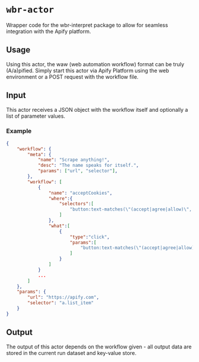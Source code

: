 # `wbr-actor`

Wrapper code for the wbr-interpret package to allow for seamless integration with the Apify platform.

## Usage

Using this actor, the waw (web automation workflow) format can be truly (A/a)pified.
Simply start this actor via Apify Platform using the web environment or a POST request with the workflow file.

## Input
This actor receives a JSON object with the workflow itself and optionally a list of parameter values. 

### Example
```json
{
	"workflow": {
		"meta": {
			"name": "Scrape anything!",
			"desc": "The name speaks for itself.",
			"params": ["url", "selector"],
		},
		"workflow": [
			{
				"name": "acceptCookies",
				"where":{
					"selectors":[
						"button:text-matches(\"(accept|agree|allow)\", \"i\")"
					]
				},
				"what":[
					{
						"type":"click",
						"params":[
							"button:text-matches(\"(accept|agree|allow)\", \"i\")"
						]
					}
				]
			}
	   		...
		]
	},
	"params": {
		"url": "https://apify.com",
		"selector": "a.list_item"
	}
}
```
## Output
The output of this actor depends on the workflow given - all output data are stored in the current run dataset and key-value store.